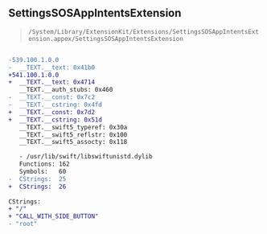 ## SettingsSOSAppIntentsExtension

> `/System/Library/ExtensionKit/Extensions/SettingsSOSAppIntentsExtension.appex/SettingsSOSAppIntentsExtension`

```diff

-539.100.1.0.0
-  __TEXT.__text: 0x41b0
+541.100.1.0.0
+  __TEXT.__text: 0x4714
   __TEXT.__auth_stubs: 0x460
-  __TEXT.__const: 0x7c2
-  __TEXT.__cstring: 0x4fd
+  __TEXT.__const: 0x7d2
+  __TEXT.__cstring: 0x51d
   __TEXT.__swift5_typeref: 0x30a
   __TEXT.__swift5_reflstr: 0x100
   __TEXT.__swift5_assocty: 0x118

   - /usr/lib/swift/libswiftunistd.dylib
   Functions: 162
   Symbols:   60
-  CStrings:  25
+  CStrings:  26
 
CStrings:
+ "/"
+ "CALL_WITH_SIDE_BUTTON"
- "root"

```
